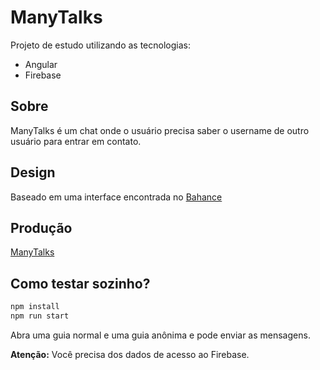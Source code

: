 # ManyTalks


Projeto de estudo utilizando as tecnologias:
- Angular
- Firebase

## Sobre
ManyTalks é um chat onde o usuário precisa saber o username de outro usuário para entrar em contato.


## Design
Baseado em uma interface encontrada no [Bahance](https://www.behance.net/gallery/93230543/UI-UX-Chat-App-Neumorphism)


## Produção
[ManyTalks](https://many-talks.vercel.app/)

## Como testar sozinho?
```cmd
npm install
npm run start
```
Abra uma guia normal e uma guia anônima e pode enviar as mensagens.

**Atenção:** Você precisa dos dados de acesso ao Firebase.